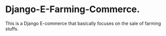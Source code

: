# Django-E-Farming-Commerce.
This is a Django E-commerce that basically focuses on the sale of farming stuffs.
